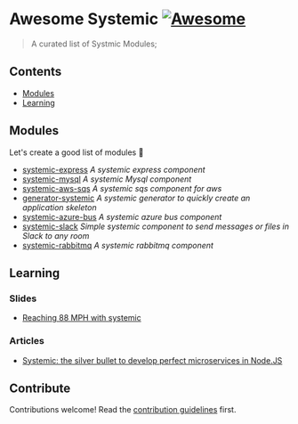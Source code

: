 # Awesome Systemic [![Awesome](https://awesome.re/badge.svg)](https://awesome.re)

> A curated list of Systmic Modules;


## Contents

- [Modules](#modules)
- [Learning](#learning)


## Modules

Let's create a good list of modules :muscle:

- [systemic-express](https://www.npmjs.com/package/systemic-express) _A systemic express component_
- [systemic-mysql](https://www.npmjs.com/package/systemic-mysql) _A systemic Mysql component_
- [systemic-aws-sqs](https://github.com/guidesmiths/systemic-aws-sqs) _A systemic sqs component for aws_
- [generator-systemic](https://www.npmjs.com/package/generator-systemic) _A systemic generator to quickly create an application skeleton_
- [systemic-azure-bus](npmjs.com/package/systemic-azure-bus) _A systemic azure bus component_
- [systemic-slack](https://github.com/guidesmiths/systemic-slack) _Simple systemic component to send messages or files in Slack to any room_
- [systemic-rabbitmq](https://www.npmjs.com/package/systemic-rabbitmq) _A systemic rabbitmq component_

## Learning

### Slides
- [Reaching 88 MPH with systemic](https://matteodipaolo.github.io/Reaching88MphWithSystemic/#/)
### Articles
- [Systemic: the silver bullet to develop perfect microservices in Node.JS](https://dev.to/guidesmiths/systemic-the-silver-bullet-to-develop-perfect-microservices-in-node-js-d84)
## Contribute

Contributions welcome! Read the [contribution guidelines](contributing.md) first.
